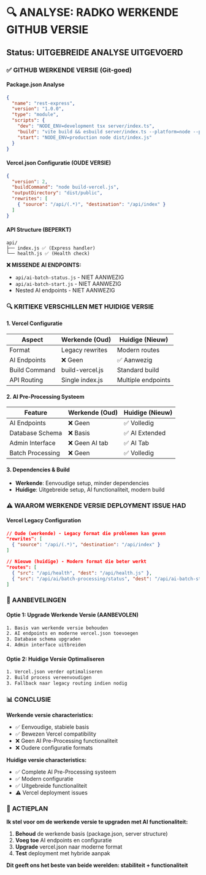 # 🔍 ANALYSE: RADKO WERKENDE GITHUB VERSIE

## Status: UITGEBREIDE ANALYSE UITGEVOERD

### ✅ **GITHUB WERKENDE VERSIE (Git-goed)**

#### **Package.json Analyse**
```json
{
  "name": "rest-express",
  "version": "1.0.0", 
  "type": "module",
  "scripts": {
    "dev": "NODE_ENV=development tsx server/index.ts",
    "build": "vite build && esbuild server/index.ts --platform=node --packages=external --bundle --format=esm --outdir=dist",
    "start": "NODE_ENV=production node dist/index.js"
  }
}
```

#### **Vercel.json Configuratie (OUDE VERSIE)**
```json
{
  "version": 2,
  "buildCommand": "node build-vercel.js",
  "outputDirectory": "dist/public", 
  "rewrites": [
    { "source": "/api/(.*)", "destination": "/api/index" }
  ]
}
```

#### **API Structure (BEPERKT)**
```
api/
├── index.js ✅ (Express handler)  
└── health.js ✅ (Health check)
```

**❌ MISSENDE AI ENDPOINTS:**
- `api/ai-batch-status.js` - NIET AANWEZIG
- `api/ai-batch-start.js` - NIET AANWEZIG
- Nested AI endpoints - NIET AANWEZIG

### 🔍 **KRITIEKE VERSCHILLEN MET HUIDIGE VERSIE**

#### **1. Vercel Configuratie**
| Aspect | Werkende (Oud) | Huidige (Nieuw) |
|--------|----------------|-----------------|
| Format | Legacy rewrites | Modern routes |
| AI Endpoints | ❌ Geen | ✅ Aanwezig |
| Build Command | build-vercel.js | Standard build |
| API Routing | Single index.js | Multiple endpoints |

#### **2. AI Pre-Processing Systeem**
| Feature | Werkende (Oud) | Huidige (Nieuw) |
|---------|----------------|-----------------|
| AI Endpoints | ❌ Geen | ✅ Volledig |
| Database Schema | ❌ Basis | ✅ AI Extended |
| Admin Interface | ❌ Geen AI tab | ✅ AI Tab |
| Batch Processing | ❌ Geen | ✅ Volledig |

#### **3. Dependencies & Build**
- **Werkende**: Eenvoudige setup, minder dependencies
- **Huidige**: Uitgebreide setup, AI functionaliteit, modern build

### ⚠️ **WAAROM WERKENDE VERSIE DEPLOYMENT ISSUE HAD**

#### **Vercel Legacy Configuration**
```json
// Oude (werkende) - Legacy format die problemen kan geven
"rewrites": [
  { "source": "/api/(.*)", "destination": "/api/index" }
]

// Nieuwe (huidige) - Modern format die beter werkt 
"routes": [
  { "src": "/api/health", "dest": "/api/health.js" },
  { "src": "/api/ai/batch-processing/status", "dest": "/api/ai-batch-status.js" }
]
```

### 🎯 **AANBEVELINGEN**

#### **Optie 1: Upgrade Werkende Versie (AANBEVOLEN)**
```bash
1. Basis van werkende versie behouden
2. AI endpoints en moderne vercel.json toevoegen  
3. Database schema upgraden
4. Admin interface uitbreiden
```

#### **Optie 2: Huidige Versie Optimaliseren**
```bash  
1. Vercel.json verder optimaliseren
2. Build process vereenvoudigen
3. Fallback naar legacy routing indien nodig
```

### 📊 **CONCLUSIE**

**Werkende versie characteristics:**
- ✅ Eenvoudige, stabiele basis
- ✅ Bewezen Vercel compatibility  
- ❌ Geen AI Pre-Processing functionaliteit
- ❌ Oudere configuratie formats

**Huidige versie characteristics:**
- ✅ Complete AI Pre-Processing systeem
- ✅ Modern configuratie
- ✅ Uitgebreide functionaliteit 
- ⚠️ Vercel deployment issues

### 🔧 **ACTIEPLAN**

**Ik stel voor om de werkende versie te upgraden met AI functionaliteit:**

1. **Behoud** de werkende basis (package.json, server structure)
2. **Voeg toe** AI endpoints en configuratie
3. **Upgrade** vercel.json naar moderne format
4. **Test** deployment met hybride aanpak

**Dit geeft ons het beste van beide werelden: stabiliteit + functionaliteit**